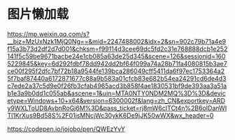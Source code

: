 # 图片懒加载



https://mp.weixin.qq.com/s?__biz=MzUxNzk1MjQ0Ng==&mid=2247488002&idx=2&sn=902c79b71a4e9f15a3b73d2df2d7d001&chksm=f99114d3cee69dc5fd2c31e768888dcb1e252141f5c59be9671bacbe24e1cb085a63de25d345&scene=126&sessionid=1605229845&key=6d292fdbf78dd942dd2bf64f099a74a28b71fa4080815b3ae7ce00f295f2dfc7bf72b18a9544fe139bca286049cff5411da6f97ec1753364a25f7baf87440a6172871677c88a9b583a01cfcb83e682b54ea24291cd6de4d3c7ede2a37c5d9e0f26fb3cfab4965acd3b858f4ae1830531bf9de393aa3a51ab1e3a9b0dd1c055ab&ascene=1&uin=MTA0NTY0NDM2MQ%3D%3D&devicetype=Windows+10+x64&version=6300002f&lang=zh_CN&exportkey=ARDy9WXLToUD8AvbnRoGj6M%3D&pass_ticket=rj8mW6cITCt4n%2B6oIDanWITl1KrXus9Bd58S%2F01jsMNcjWc30ykK6De9jJK50wWX&wx_header=0

https://codepen.io/jojobo/pen/QWEzYvY